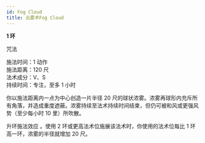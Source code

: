 ```yaml
---
id: Fog Cloud
title: 云雾术Fog Cloud
---
```


**1 环**

咒法

施法时间：1 动作  
施法距离：120 尺  
法术成分：V、S  
持续时间：专注，至多 1 小时

你以施法距离内一点为中心创造一片半径 20 尺的球状浓雾。浓雾再球形内充斥所有角落，并造成重度遮蔽。浓雾持续至法术持续时间结束，但仍可被和风或更强风势（至少每小时
10 里）所吹散。

升环施法效应
。使用 2 环或更高法术位施展该法术时，你使用的法术位每比 1 环高一环，浓雾的半径就增加 20 尺。
